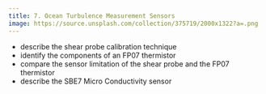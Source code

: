 ```yaml
---
title: 7. Ocean Turbulence Measurement Sensors
image: https://source.unsplash.com/collection/375719/2000x1322?a=.png
---
```


* describe the shear probe calibration technique
* identify the components of an FP07 thermistor
* compare the sensor limitation of the shear probe and the FP07 thermistor
* describe the SBE7 Micro Conductivity sensor
